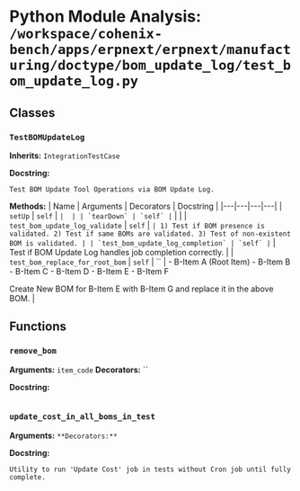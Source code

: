 # Python Module Analysis: `/workspace/cohenix-bench/apps/erpnext/erpnext/manufacturing/doctype/bom_update_log/test_bom_update_log.py`

## Classes

### `TestBOMUpdateLog`
**Inherits:** `IntegrationTestCase`


**Docstring:**
```
Test BOM Update Tool Operations via BOM Update Log.
```

**Methods:**
| Name | Arguments | Decorators | Docstring |
|---|---|---|---|
| `setUp` | `self` | `` |  |
| `tearDown` | `self` | `` |  |
| `test_bom_update_log_validate` | `self` | `` | 1) Test if BOM presence is validated.
2) Test if same BOMs are validated.
3) Test of non-existent BOM is validated. |
| `test_bom_update_log_completion` | `self` | `` | Test if BOM Update Log handles job completion correctly. |
| `test_bom_replace_for_root_bom` | `self` | `` | - B-Item A (Root Item)
        - B-Item B
                - B-Item C
        - B-Item D
                - B-Item E
                        - B-Item F

Create New BOM for B-Item E with B-Item G and replace it in the above BOM. |





## Functions

### `remove_bom`
**Arguments:** `item_code`
**Decorators:** ``

**Docstring:**
```

```
### `update_cost_in_all_boms_in_test`
**Arguments:** ``
**Decorators:** ``

**Docstring:**
```
Utility to run 'Update Cost' job in tests without Cron job until fully complete.
```

